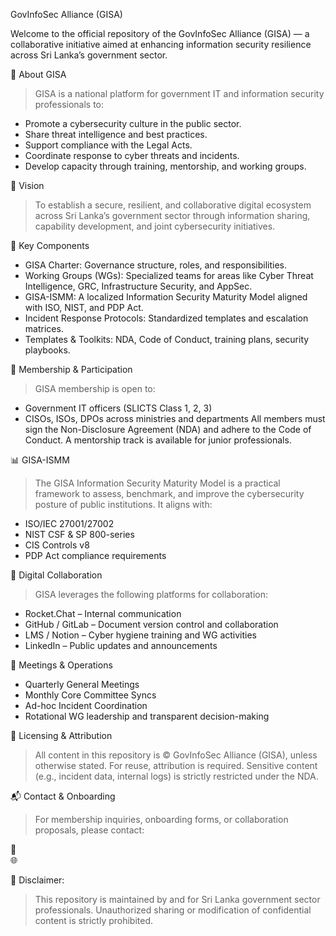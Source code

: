 GovInfoSec Alliance (GISA)

Welcome to the official repository of the GovInfoSec Alliance (GISA) — a collaborative initiative aimed at enhancing information security resilience across Sri Lanka’s government sector.

🚀 About GISA
> GISA is a national platform for government IT and information security professionals to:
- Promote a cybersecurity culture in the public sector.
- Share threat intelligence and best practices.
- Support compliance with the Legal Acts.
- Coordinate response to cyber threats and incidents.
- Develop capacity through training, mentorship, and working groups.

 🎯 Vision
> To establish a secure, resilient, and collaborative digital ecosystem across Sri Lanka’s government sector through information sharing, capability development, and joint cybersecurity initiatives.

 📌 Key Components
- GISA Charter: Governance structure, roles, and responsibilities.
- Working Groups (WGs): Specialized teams for areas like Cyber Threat Intelligence, GRC, Infrastructure Security, and AppSec.
- GISA-ISMM: A localized Information Security Maturity Model aligned with ISO, NIST, and PDP Act.
- Incident Response Protocols: Standardized templates and escalation matrices.
- Templates & Toolkits: NDA, Code of Conduct, training plans, security playbooks.

🤝 Membership & Participation
> GISA membership is open to:
- Government IT officers (SLICTS Class 1, 2, 3)
- CISOs, ISOs, DPOs across ministries and departments
All members must sign the Non-Disclosure Agreement (NDA) and adhere to the Code of Conduct. A mentorship track is available for junior professionals.

📊 GISA-ISMM
> The GISA Information Security Maturity Model is a practical framework to assess, benchmark, and improve the cybersecurity posture of public institutions. It aligns with:
- ISO/IEC 27001/27002
- NIST CSF & SP 800-series
- CIS Controls v8
- PDP Act compliance requirements

 📡 Digital Collaboration
> GISA leverages the following platforms for collaboration:
- Rocket.Chat – Internal communication
- GitHub / GitLab – Document version control and collaboration
- LMS / Notion – Cyber hygiene training and WG activities
- LinkedIn – Public updates and announcements

 📅 Meetings & Operations
- Quarterly General Meetings
- Monthly Core Committee Syncs
- Ad-hoc Incident Coordination
- Rotational WG leadership and transparent decision-making

 📄 Licensing & Attribution
>All content in this repository is © GovInfoSec Alliance (GISA), unless otherwise stated. For reuse, attribution is required. Sensitive content (e.g., incident data, internal logs) is strictly restricted under the NDA.

 📬 Contact & Onboarding
> For membership inquiries, onboarding forms, or collaboration proposals, please contact:

📧   
🌐


🔐 Disclaimer:
> This repository is maintained by and for Sri Lanka government sector professionals. Unauthorized sharing or modification of confidential content is strictly prohibited.


